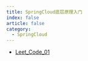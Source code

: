 ```yaml
---
title: SpringCloud底层原理入门
index: false
article: false
category:
  - SpringCloud
---
```



- [Leet_Code_01](什么是文件描述符.md)

